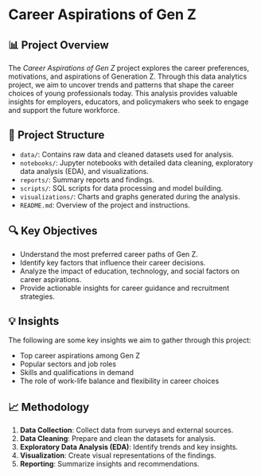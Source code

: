 # Career Aspirations of Gen Z

## 📊 Project Overview

The *Career Aspirations of Gen Z* project explores the career preferences, motivations, and aspirations of Generation Z. Through this data analytics project, we aim to uncover trends and patterns that shape the career choices of young professionals today. This analysis provides valuable insights for employers, educators, and policymakers who seek to engage and support the future workforce.

## 📁 Project Structure

- `data/`: Contains raw data and cleaned datasets used for analysis.
- `notebooks/`: Jupyter notebooks with detailed data cleaning, exploratory data analysis (EDA), and visualizations.
- `reports/`: Summary reports and findings.
- `scripts/`: SQL scripts for data processing and model building.
- `visualizations/`: Charts and graphs generated during the analysis.
- `README.md`: Overview of the project and instructions.

## 🔍 Key Objectives

- Understand the most preferred career paths of Gen Z.
- Identify key factors that influence their career decisions.
- Analyze the impact of education, technology, and social factors on career aspirations.
- Provide actionable insights for career guidance and recruitment strategies.

## 💡 Insights

The following are some key insights we aim to gather through this project:
- Top career aspirations among Gen Z
- Popular sectors and job roles
- Skills and qualifications in demand
- The role of work-life balance and flexibility in career choices

## 📈 Methodology

1. **Data Collection**: Collect data from surveys and external sources.
2. **Data Cleaning**: Prepare and clean the datasets for analysis.
3. **Exploratory Data Analysis (EDA)**: Identify trends and key insights.
4. **Visualization**: Create visual representations of the findings.
5. **Reporting**: Summarize insights and recommendations.
